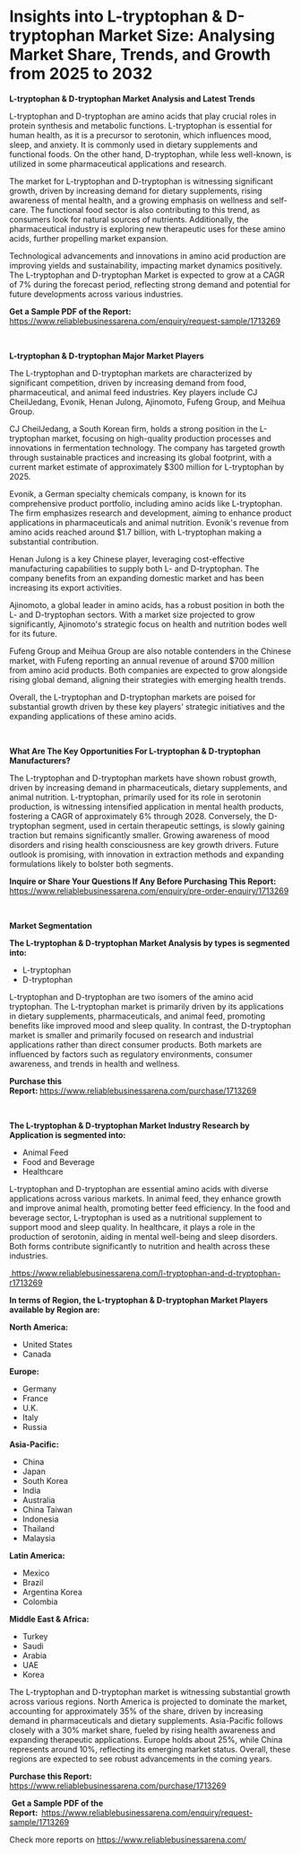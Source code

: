 <p><h1>Insights into L-tryptophan & D-tryptophan Market Size: Analysing Market Share, Trends, and Growth from 2025 to 2032</h1></p><p><strong>L-tryptophan & D-tryptophan Market Analysis and Latest Trends</strong></p>
<p><p>L-tryptophan and D-tryptophan are amino acids that play crucial roles in protein synthesis and metabolic functions. L-tryptophan is essential for human health, as it is a precursor to serotonin, which influences mood, sleep, and anxiety. It is commonly used in dietary supplements and functional foods. On the other hand, D-tryptophan, while less well-known, is utilized in some pharmaceutical applications and research.</p><p>The market for L-tryptophan and D-tryptophan is witnessing significant growth, driven by increasing demand for dietary supplements, rising awareness of mental health, and a growing emphasis on wellness and self-care. The functional food sector is also contributing to this trend, as consumers look for natural sources of nutrients. Additionally, the pharmaceutical industry is exploring new therapeutic uses for these amino acids, further propelling market expansion.</p><p>Technological advancements and innovations in amino acid production are improving yields and sustainability, impacting market dynamics positively. The L-tryptophan and D-tryptophan Market is expected to grow at a CAGR of 7% during the forecast period, reflecting strong demand and potential for future developments across various industries.</p></p>
<p><strong>Get a Sample PDF of the Report:&nbsp;</strong> <a href="https://www.reliablebusinessarena.com/enquiry/request-sample/1713269?utm_campaign=1943&utm_medium=2&utm_source=Github&utm_content=ia&utm_term=11012025&utm_id=l-tryptophan-d-tryptophan">https://www.reliablebusinessarena.com/enquiry/request-sample/1713269</a></p>
<p>&nbsp;</p>
<p><strong>L-tryptophan & D-tryptophan Major Market Players</strong></p>
<p><p>The L-tryptophan and D-tryptophan markets are characterized by significant competition, driven by increasing demand from food, pharmaceutical, and animal feed industries. Key players include CJ CheilJedang, Evonik, Henan Julong, Ajinomoto, Fufeng Group, and Meihua Group.</p><p>CJ CheilJedang, a South Korean firm, holds a strong position in the L-tryptophan market, focusing on high-quality production processes and innovations in fermentation technology. The company has targeted growth through sustainable practices and increasing its global footprint, with a current market estimate of approximately $300 million for L-tryptophan by 2025.</p><p>Evonik, a German specialty chemicals company, is known for its comprehensive product portfolio, including amino acids like L-tryptophan. The firm emphasizes research and development, aiming to enhance product applications in pharmaceuticals and animal nutrition. Evonik's revenue from amino acids reached around $1.7 billion, with L-tryptophan making a substantial contribution.</p><p>Henan Julong is a key Chinese player, leveraging cost-effective manufacturing capabilities to supply both L- and D-tryptophan. The company benefits from an expanding domestic market and has been increasing its export activities. </p><p>Ajinomoto, a global leader in amino acids, has a robust position in both the L- and D-tryptophan sectors. With a market size projected to grow significantly, Ajinomoto's strategic focus on health and nutrition bodes well for its future.</p><p>Fufeng Group and Meihua Group are also notable contenders in the Chinese market, with Fufeng reporting an annual revenue of around $700 million from amino acid products. Both companies are expected to grow alongside rising global demand, aligning their strategies with emerging health trends. </p><p>Overall, the L-tryptophan and D-tryptophan markets are poised for substantial growth driven by these key players' strategic initiatives and the expanding applications of these amino acids.</p></p>
<p>&nbsp;</p>
<p><strong>What Are The Key Opportunities For L-tryptophan & D-tryptophan Manufacturers?</strong></p>
<p><p>The L-tryptophan and D-tryptophan markets have shown robust growth, driven by increasing demand in pharmaceuticals, dietary supplements, and animal nutrition. L-tryptophan, primarily used for its role in serotonin production, is witnessing intensified application in mental health products, fostering a CAGR of approximately 6% through 2028. Conversely, the D-tryptophan segment, used in certain therapeutic settings, is slowly gaining traction but remains significantly smaller. Growing awareness of mood disorders and rising health consciousness are key growth drivers. Future outlook is promising, with innovation in extraction methods and expanding formulations likely to bolster both segments.</p></p>
<p><strong>Inquire or Share Your Questions If Any Before Purchasing This Report:</strong> <a href="https://www.reliablebusinessarena.com/enquiry/pre-order-enquiry/1713269?utm_campaign=1943&utm_medium=2&utm_source=Github&utm_content=ia&utm_term=11012025&utm_id=l-tryptophan-d-tryptophan">https://www.reliablebusinessarena.com/enquiry/pre-order-enquiry/1713269</a></p>
<p>&nbsp;</p>
<p><strong>Market Segmentation</strong></p>
<p><strong>The L-tryptophan & D-tryptophan Market Analysis by types is segmented into:</strong></p>
<p><ul><li>L-tryptophan</li><li>D-tryptophan</li></ul></p>
<p><p>L-tryptophan and D-tryptophan are two isomers of the amino acid tryptophan. The L-tryptophan market is primarily driven by its applications in dietary supplements, pharmaceuticals, and animal feed, promoting benefits like improved mood and sleep quality. In contrast, the D-tryptophan market is smaller and primarily focused on research and industrial applications rather than direct consumer products. Both markets are influenced by factors such as regulatory environments, consumer awareness, and trends in health and wellness.</p></p>
<p><strong>Purchase this Report:&nbsp;</strong><a href="https://www.reliablebusinessarena.com/purchase/1713269?utm_campaign=1943&utm_medium=2&utm_source=Github&utm_content=ia&utm_term=11012025&utm_id=l-tryptophan-d-tryptophan">https://www.reliablebusinessarena.com/purchase/1713269</a></p>
<p>&nbsp;</p>
<p><strong>The L-tryptophan & D-tryptophan Market Industry Research by Application is segmented into:</strong></p>
<p><ul><li>Animal Feed</li><li>Food and Beverage</li><li>Healthcare</li></ul></p>
<p><p>L-tryptophan and D-tryptophan are essential amino acids with diverse applications across various markets. In animal feed, they enhance growth and improve animal health, promoting better feed efficiency. In the food and beverage sector, L-tryptophan is used as a nutritional supplement to support mood and sleep quality. In healthcare, it plays a role in the production of serotonin, aiding in mental well-being and sleep disorders. Both forms contribute significantly to nutrition and health across these industries.</p></p>
<p><a href="https://www.reliablebusinessarena.com/l-tryptophan-and-d-tryptophan-r1713269?utm_campaign=1943&utm_medium=2&utm_source=Github&utm_content=ia&utm_term=11012025&utm_id=l-tryptophan-d-tryptophan">&nbsp;https://www.reliablebusinessarena.com/l-tryptophan-and-d-tryptophan-r1713269</a></p>
<p><strong>In terms of Region, the L-tryptophan & D-tryptophan Market Players available by Region are:</strong></p>
<p>
    <p> <strong> North America: </strong>
        <ul>
            <li>United States</li>
            <li>Canada</li>
        </ul>
        </p> 
    <p> <strong> Europe: </strong>
        <ul>
            <li>Germany</li>
            <li>France</li>
            <li>U.K.</li>
            <li>Italy</li>
            <li>Russia</li>
        </ul>
        </p> 
    <p> <strong> Asia-Pacific: </strong>
        <ul>
            <li>China</li>
            <li>Japan</li>
            <li>South Korea</li>
            <li>India</li>
            <li>Australia</li>
            <li>China Taiwan</li>
            <li>Indonesia</li>
            <li>Thailand</li>
            <li>Malaysia</li>
        </ul>
        </p> 
    <p> <strong> Latin America: </strong>
        <ul>
            <li>Mexico</li>
            <li>Brazil</li>
            <li>Argentina Korea</li>
            <li>Colombia</li>
        </ul>
        </p> 
    <p> <strong> Middle East & Africa: </strong>
        <ul>
            <li>Turkey</li>
            <li>Saudi</li>
            <li>Arabia</li>
            <li>UAE</li>
            <li>Korea</li>
        </ul>
    </p>
    </p>
<p><p>The L-tryptophan and D-tryptophan market is witnessing substantial growth across various regions. North America is projected to dominate the market, accounting for approximately 35% of the share, driven by increasing demand in pharmaceuticals and dietary supplements. Asia-Pacific follows closely with a 30% market share, fueled by rising health awareness and expanding therapeutic applications. Europe holds about 25%, while China represents around 10%, reflecting its emerging market status. Overall, these regions are expected to see robust advancements in the coming years.</p></p>
<p><strong>Purchase this Report: </strong><a href="https://www.reliablebusinessarena.com/purchase/1713269?utm_campaign=1943&utm_medium=2&utm_source=Github&utm_content=ia&utm_term=11012025&utm_id=l-tryptophan-d-tryptophan">https://www.reliablebusinessarena.com/purchase/1713269</a></p>
<p>&nbsp;<strong>Get a Sample PDF of the Report:&nbsp;&nbsp;</strong><a href="https://www.reliablebusinessarena.com/enquiry/request-sample/1713269?utm_campaign=1943&utm_medium=2&utm_source=Github&utm_content=ia&utm_term=11012025&utm_id=l-tryptophan-d-tryptophan">https://www.reliablebusinessarena.com/enquiry/request-sample/1713269</a></p>
<p><strong></strong></p>
<p>Check more reports on <a href="https://www.reliablebusinessarena.com/?utm_campaign=1943&utm_medium=2&utm_source=Github&utm_content=ia&utm_term=11012025&utm_id=l-tryptophan-d-tryptophan">https://www.reliablebusinessarena.com/</a></p>